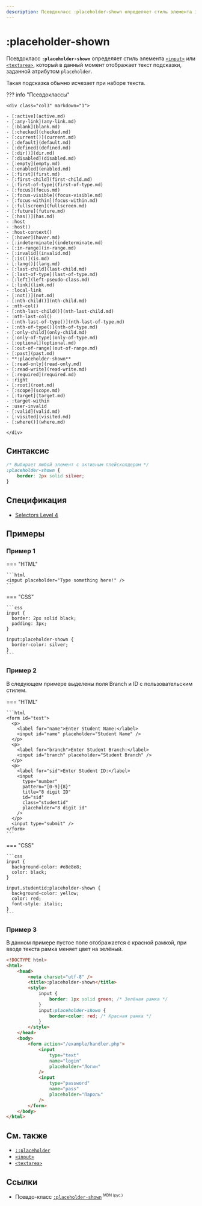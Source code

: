 ```yaml
---
description: Псевдокласс :placeholder-shown определяет стиль элемента input или textarea, который в данный момент отображает текст подсказки, заданной атрибутом placeholder
---
```


# :placeholder-shown

Псевдокласс **`:placeholder-shown`** определяет стиль элемента [`<input>`](../html/input.md) или [`<textarea>`](../html/textarea.md), который в данный момент отображает текст подсказки, заданной атрибутом `placeholder`.

Такая подсказка обычно исчезает при наборе текста.

??? info "Псевдоклассы"

    <div class="col3" markdown="1">

    - [:active](active.md)
    - [:any-link](any-link.md)
    - [:blank](blank.md)
    - [:checked](checked.md)
    - [:current()](current.md)
    - [:default](default.md)
    - [:defined](defined.md)
    - [:dir()](dir.md)
    - [:disabled](disabled.md)
    - [:empty](empty.md)
    - [:enabled](enabled.md)
    - [:first](first.md)
    - [:first-child](first-child.md)
    - [:first-of-type](first-of-type.md)
    - [:focus](focus.md)
    - [:focus-visible](focus-visible.md)
    - [:focus-within](focus-within.md)
    - [:fullscreen](fullscreen.md)
    - [:future](future.md)
    - [:has()](has.md)
    - :host
    - :host()
    - :host-context()
    - [:hover](hover.md)
    - [:indeterminate](indeterminate.md)
    - [:in-range](in-range.md)
    - [:invalid](invalid.md)
    - [:is()](is.md)
    - [:lang()](lang.md)
    - [:last-child](last-child.md)
    - [:last-of-type](last-of-type.md)
    - [:left](left-pseudo-class.md)
    - [:link](link.md)
    - :local-link
    - [:not()](not.md)
    - [:nth-child()](nth-child.md)
    - :nth-col()
    - [:nth-last-child()](nth-last-child.md)
    - :nth-last-col()
    - [:nth-last-of-type()](nth-last-of-type.md)
    - [:nth-of-type()](nth-of-type.md)
    - [:only-child](only-child.md)
    - [:only-of-type](only-of-type.md)
    - [:optional](optional.md)
    - [:out-of-range](out-of-range.md)
    - [:past](past.md)
    - **:placeholder-shown**
    - [:read-only](read-only.md)
    - [:read-write](read-write.md)
    - [:required](required.md)
    - :right
    - [:root](root.md)
    - [:scope](scope.md)
    - [:target](target.md)
    - :target-within
    - :user-invalid
    - [:valid](valid.md)
    - [:visited](visited.md)
    - [:where()](where.md)

    </div>

## Синтаксис

```css
/* Выбирает любой элемент с активным плейсхолдером */
:placeholder-shown {
    border: 2px solid silver;
}
```

## Спецификация

-   [Selectors Level 4](https://drafts.csswg.org/selectors-4/#placeholder)

## Примеры

### Пример 1

=== "HTML"

    ```html
    <input placeholder="Type something here!" />
    ```

=== "CSS"

    ```css
    input {
      border: 2px solid black;
      padding: 3px;
    }

    input:placeholder-shown {
      border-color: silver;
    }
    ```

### Пример 2

В следующем примере выделены поля Branch и ID с пользовательским стилем.

=== "HTML"

    ```html
    <form id="test">
      <p>
        <label for="name">Enter Student Name:</label>
        <input id="name" placeholder="Student Name" />
      </p>
      <p>
        <label for="branch">Enter Student Branch:</label>
        <input id="branch" placeholder="Student Branch" />
      </p>
      <p>
        <label for="sid">Enter Student ID:</label>
        <input
          type="number"
          pattern="[0-9]{8}"
          title="8 digit ID"
          id="sid"
          class="studentid"
          placeholder="8 digit id"
        />
      </p>
      <input type="submit" />
    </form>
    ```

=== "CSS"

    ```css
    input {
      background-color: #e8e8e8;
      color: black;
    }

    input.studentid:placeholder-shown {
      background-color: yellow;
      color: red;
      font-style: italic;
    }
    ```

### Пример 3

В данном примере пустое поле отображается с красной рамкой, при вводе текста рамка меняет цвет на зелёный.

```html
<!DOCTYPE html>
<html>
    <head>
        <meta charset="utf-8" />
        <title>:placeholder-shown</title>
        <style>
            input {
                border: 1px solid green; /* Зелёная рамка */
            }
            input:placeholder-shown {
                border-color: red; /* Красная рамка */
            }
        </style>
    </head>
    <body>
        <form action="/example/handler.php">
            <input
                type="text"
                name="login"
                placeholder="Логин"
            />
            <input
                type="password"
                name="pass"
                placeholder="Пароль"
            />
        </form>
    </body>
</html>
```

## См. также

-   [`::placeholder`](placeholder.md)
-   [`<input>`](../html/input.md)
-   [`<textarea>`](../html/textarea.md)

## Ссылки

-   Псевдо-класс [`:placeholder-shown`](https://developer.mozilla.org/ru/docs/Web/CSS/:placeholder-shown) <sup><small>MDN (рус.)</small></sup>
